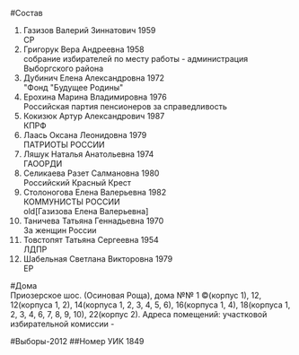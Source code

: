 #Состав
1. Газизов Валерий Зиннатович 1959   
    СР
2. Григорук Вера Андреевна 1958   
    собрание избирателей по месту работы - администрация Выборгского района
3. Дубинич Елена Александровна 1972   
    "Фонд "Будущее Родины"
4. Ерохина Марина Владимировна 1976   
    Российская партия пенсионеров за справедливость
5. Кокизюк Артур Александрович 1987   
    КПРФ
6. Лаась Оксана Леонидовна 1979   
    ПАТРИОТЫ РОССИИ
7. Ляшук Наталья Анатольевна 1974   
    ГАООРДИ
8. Селикаева Разет Салмановна 1980   
    Российский Красный Крест
9. Столоногова Елена Валерьевна 1982   
    КОММУНИСТЫ РОССИИ  
    old[Газизова Елена Валерьевна]
10. Таничева Татьяна Геннадьевна 1970   
    За женщин России
11. Товстопят Татьяна Сергеевна 1954   
    ЛДПР
12. Шабельная Светлана Викторовна 1979   
    ЕР

#Дома  
Приозерское шос. (Осиновая Роща), дома №№ 1 ©(корпус 1), 12, 12(корпуса 1, 2), 14(корпуса 1, 2, 3, 4, 5, 6), 16(корпуса 1, 4), 18(корпуса 1, 2, 3, 4, 6, 7, 8, 9, 10), 22(корпус 2). Адреса помещений: участковой избирательной комиссии -

#Выборы-2012
##Номер УИК
1849
